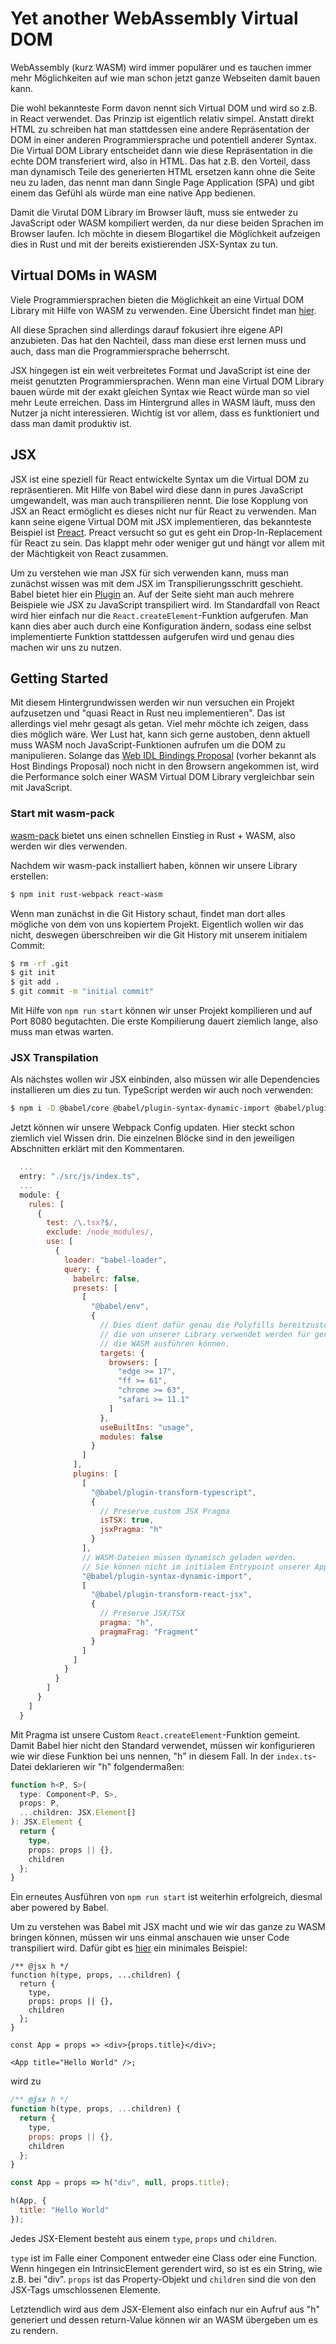 # Yet another WebAssembly Virtual DOM

WebAssembly (kurz WASM) wird immer populärer und es tauchen immer mehr Möglichkeiten auf wie man schon jetzt ganze Webseiten damit bauen kann.

Die wohl bekannteste Form davon nennt sich Virtual DOM und wird so z.B. in React verwendet.
Das Prinzip ist eigentlich relativ simpel.
Anstatt direkt HTML zu schreiben hat man stattdessen eine andere Repräsentation der DOM in einer anderen Programmiersprache und potentiell anderer Syntax.
Die Virtual DOM Library entscheidet dann wie diese Repräsentation in die echte DOM transferiert wird, also in HTML.
Das hat z.B. den Vorteil, dass man dynamisch Teile des generierten HTML ersetzen kann ohne die Seite neu zu laden, das nennt man dann Single Page Application (SPA) und gibt einem das Gefühl als würde man eine native App bedienen.

Damit die Virutal DOM Library im Browser läuft, muss sie entweder zu JavaScript oder WASM kompiliert werden, da nur diese beiden Sprachen im Browser laufen.
Ich möchte in diesem Blogartikel die Möglichkeit aufzeigen dies in Rust und mit der bereits existierenden JSX-Syntax zu tun.

## Virtual DOMs in WASM

Viele Programmiersprachen bieten die Möglichkeit an eine Virtual DOM Library mit Hilfe von WASM zu verwenden.
Eine Übersicht findet man [hier](https://github.com/mbasso/awesome-wasm#web-frameworks-libraries).

All diese Sprachen sind allerdings darauf fokusiert ihre eigene API anzubieten.
Das hat den Nachteil, dass man diese erst lernen muss und auch, dass man die Programmiersprache beherrscht.

JSX hingegen ist ein weit verbreitetes Format und JavaScript ist eine der meist genutzten Programmiersprachen.
Wenn man eine Virtual DOM Library bauen würde mit der exakt gleichen Syntax wie React würde man so viel mehr Leute erreichen.
Dass im Hintergrund alles in WASM läuft, muss den Nutzer ja nicht interessieren.
Wichtig ist vor allem, dass es funktioniert und dass man damit produktiv ist.

## JSX

JSX ist eine speziell für React entwickelte Syntax um die Virtual DOM zu repräsentieren.
Mit Hilfe von Babel wird diese dann in pures JavaScript umgewandelt, was man auch transpilieren nennt.
Die lose Kopplung von JSX an React ermöglicht es dieses nicht nur für React zu verwenden.
Man kann seine eigene Virtual DOM mit JSX implementieren, das bekannteste Beispiel ist [Preact](https://preactjs.com/).
Preact versucht so gut es geht ein Drop-In-Replacement für React zu sein.
Das klappt mehr oder weniger gut und hängt vor allem mit der Mächtigkeit von React zusammen.

Um zu verstehen wie man JSX für sich verwenden kann, muss man zunächst wissen was mit dem JSX im Transpilierungsschritt geschieht.
Babel bietet hier ein [Plugin](https://babeljs.io/docs/en/babel-plugin-transform-react-jsx) an.
Auf der Seite sieht man auch mehrere Beispiele wie JSX zu JavaScript transpiliert wird.
Im Standardfall von React wird hier einfach nur die `React.createElement`-Funktion aufgerufen.
Man kann dies aber auch durch eine Konfiguration ändern, sodass eine selbst implementierte Funktion stattdessen aufgerufen wird und genau dies machen wir uns zu nutzen.

## Getting Started

Mit diesem Hintergrundwissen werden wir nun versuchen ein Projekt aufzusetzen und "quasi React in Rust neu implementieren".
Das ist allerdings viel mehr gesagt als getan.
Viel mehr möchte ich zeigen, dass dies möglich wäre.
Wer Lust hat, kann sich gerne austoben, denn aktuell muss WASM noch JavaScript-Funktionen aufrufen um die DOM zu manipulieren.
Solange das [Web IDL Bindings Proposal](https://github.com/WebAssembly/webidl-bindings) (vorher bekannt als Host Bindings Proposal) noch nicht in den Browsern angekommen ist, wird die Performance solch einer WASM Virtual DOM Library vergleichbar sein mit JavaScript.

### Start mit wasm-pack

[wasm-pack](https://rustwasm.github.io/wasm-pack/) bietet uns einen schnellen Einstieg in Rust + WASM, also werden wir dies verwenden.

Nachdem wir wasm-pack installiert haben, können wir unsere Library erstellen:

```bash
$ npm init rust-webpack react-wasm
```

Wenn man zunächst in die Git History schaut, findet man dort alles mögliche von dem von uns kopiertem Projekt.
Eigentlich wollen wir das nicht, deswegen überschreiben wir die Git History mit unserem initialem Commit:

```bash
$ rm -rf .git
$ git init
$ git add .
$ git commit -m "initial commit"
```

Mit Hilfe von `npm run start` können wir unser Projekt kompilieren und auf Port 8080 begutachten.
Die erste Kompilierung dauert ziemlich lange, also muss man etwas warten.

### JSX Transpilation

Als nächstes wollen wir JSX einbinden, also müssen wir alle Dependencies installieren um dies zu tun.
TypeScript werden wir auch noch verwenden:

```bash
$ npm i -D @babel/core @babel/plugin-syntax-dynamic-import @babel/plugin-transform-react-jsx @babel/plugin-transform-typescript @babel/polyfill @babel/preset-env babel-loader typescript
```

Jetzt können wir unsere Webpack Config updaten.
Hier steckt schon ziemlich viel Wissen drin.
Die einzelnen Blöcke sind in den jeweiligen Abschnitten erklärt mit den Kommentaren.

```js
  ...
  entry: "./src/js/index.ts",
  ...
  module: {
    rules: [
      {
        test: /\.tsx?$/,
        exclude: /node_modules/,
        use: [
          {
            loader: "babel-loader",
            query: {
              babelrc: false,
              presets: [
                [
                  "@babel/env",
                  {
                    // Dies dient dafür genau die Polyfills bereitzustellen,
                    // die von unserer Library verwendet werden für genau die Browser,
                    // die WASM ausführen können.
                    targets: {
                      browsers: [
                        "edge >= 17",
                        "ff >= 61",
                        "chrome >= 63",
                        "safari >= 11.1"
                      ]
                    },
                    useBuiltIns: "usage",
                    modules: false
                  }
                ]
              ],
              plugins: [
                [
                  "@babel/plugin-transform-typescript",
                  {
                    // Preserve custom JSX Pragma
                    isTSX: true,
                    jsxPragma: "h"
                  }
                ],
                // WASM-Dateien müssen dynamisch geladen werden.
                // Sie können nicht im initialem Entrypoint unserer App enthalten sein
                "@babel/plugin-syntax-dynamic-import",
                [
                  "@babel/plugin-transform-react-jsx",
                  {
                    // Preserve JSX/TSX
                    pragma: "h",
                    pragmaFrag: "Fragment"
                  }
                ]
              ]
            }
          }
        ]
      }
    ]
  }
```

Mit Pragma ist unsere Custom `React.createElement`-Funktion gemeint.
Damit Babel hier nicht den Standard verwendet, müssen wir konfigurieren wie wir diese Funktion bei uns nennen, "h" in diesem Fall.
In der `index.ts`-Datei deklarieren wir "h" folgendermaßen:

```ts
function h<P, S>(
  type: Component<P, S>,
  props: P,
  ...children: JSX.Element[]
): JSX.Element {
  return {
    type,
    props: props || {},
    children
  };
}
```

Ein erneutes Ausführen von `npm run start` ist weiterhin erfolgreich, diesmal aber powered by Babel.

Um zu verstehen was Babel mit JSX macht und wie wir das ganze zu WASM bringen können, müssen wir uns einmal anschauen wie unser Code transpiliert wird. Dafür gibt es [hier](https://babeljs.io/repl/#?babili=false&browsers=&build=&builtIns=false&spec=false&loose=false&code_lz=PQKhAIAECsGcA9wAtwmAKHQMwK4DsBjAFwEsB7PZACiIE8AHAUwBpx6AnM-2VgOn4JISAGwAm7RngCU4AN7pw4CURztK8xYrpNmCzRy6wAXG07dwAHwtyAvrs3hBI8ZL02A3OhuYCFWEXAAQXp6cABecCoDbhkwgD5wAB5REgA3ONlTQ15SImFGcBtE4BT0z3RE4NDc_LCAcgAJRmFhMnAAdTJ2MTrwYDj3IA&debug=false&forceAllTransforms=false&shippedProposals=false&circleciRepo=&evaluate=false&fileSize=false&timeTravel=false&sourceType=module&lineWrap=true&presets=react%2Cstage-2%2Ctypescript&prettier=false&targets=&version=7.4.3&externalPlugins=) ein minimales Beispiel:

```tsx
/** @jsx h */
function h(type, props, ...children) {
  return {
    type,
    props: props || {},
    children
  };
}

const App = props => <div>{props.title}</div>;

<App title="Hello World" />;
```

wird zu

```jsx
/** @jsx h */
function h(type, props, ...children) {
  return {
    type,
    props: props || {},
    children
  };
}

const App = props => h("div", null, props.title);

h(App, {
  title: "Hello World"
});
```

Jedes JSX-Element besteht aus einem `type`, `props` und `children`.

`type` ist im Falle einer Component entweder eine Class oder eine Function.
Wenn hingegen ein IntrinsicElement gerendert wird, so ist es ein String, wie z.B. bei "div".
`props` ist das Property-Objekt und `children` sind die von den JSX-Tags umschlossenen Elemente.

Letztendlich wird aus dem JSX-Element also einfach nur ein Aufruf aus "h" generiert und dessen return-Value können wir an WASM übergeben um es zu rendern.
